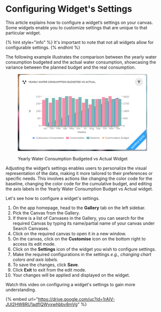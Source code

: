 # Configuring Widget's Settings

This article explains how to configure a widget’s settings on your canvas. Some widgets enable you to customize settings that are unique to that particular widget.&#x20;

{% hint style="info" %}
It's important to note that not all widgets allow for configurable settings.&#x20;
{% endhint %}

The following example illustrates the comparison between the yearly water consumption budgeted and the actual water consumption, showcasing the variance between the planned budget and the real consumption.

<figure><img src="../.gitbook/assets/Configuring Widget&#x27;s Settings_S1.png" alt="" width="563"><figcaption><p> Yearly Water Consumption Budgeted vs Actual Widget</p></figcaption></figure>

Adjusting the widget’s settings enables users to personalize the visual representation of the data, making it more tailored to their preferences or specific needs. This involves actions like changing the color code for the baseline, changing the color code for the cumulative budget, and editing the axis labels in the Yearly Water Consumption Budget vs Actual widget.

Let's see how to configure a widget's settings.

1. On the app homepage, head to the **Gallery** tab on the left sidebar.
2. Pick the Canvas from the Gallery.&#x20;
3. If there is a list of Canvases in the Gallery, you can search for the required Canvas by typing its name/partial name of your canvas under Search Canvases.&#x20;
4. Click on the required canvas to open it in a new window.
5. On the canvas, click on the **Customise** icon on the bottom right to access its edit mode.
6. Click on the **Settings** icon of the widget you wish to configure settings.
7. Make the required configurations in the settings _e.g., changing chart colors and axis labels._
8. To save the changes, click **Save**.
9. Click **Exit** to exit from the edit mode.
10. Your changes will be applied and displayed on the widget.

Watch this video on configuring a widget's settings to gain more understanding.

{% embed url="https://drive.google.com/uc?id=1rAIV-JUl2HW8RU1adfIQWyxwhbbv8mVg" %}
